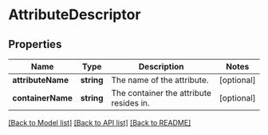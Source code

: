 # AttributeDescriptor

## Properties
Name | Type | Description | Notes
------------ | ------------- | ------------- | -------------
**attributeName** | **string** | The name of the attribute. | [optional] 
**containerName** | **string** | The container the attribute resides in. | [optional] 

[[Back to Model list]](../README.md#documentation-for-models) [[Back to API list]](../README.md#documentation-for-api-endpoints) [[Back to README]](../README.md)


